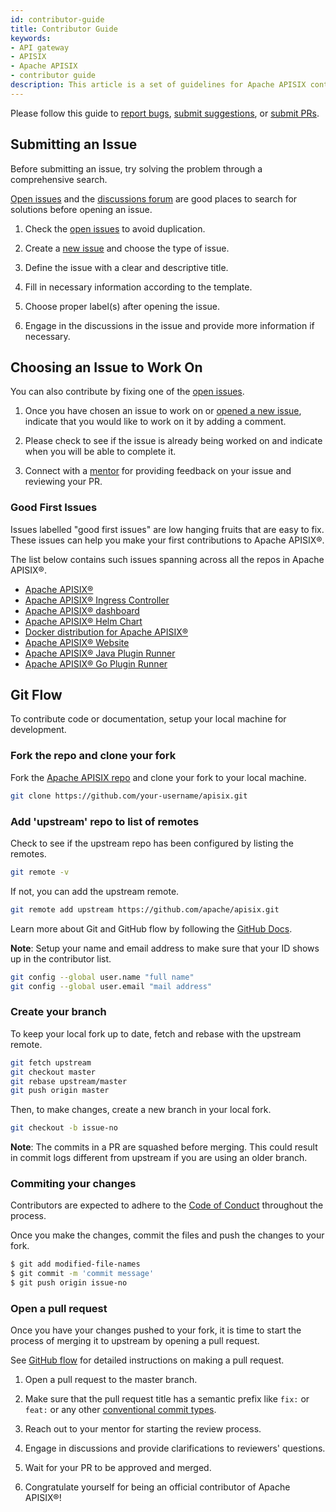 ```yaml
---
id: contributor-guide
title: Contributor Guide
keywords:
- API gateway
- APISIX
- Apache APISIX
- contributor guide
description: This article is a set of guidelines for Apache APISIX contributors, including things that a contributor can do and how to do it well.
---
```


Please follow this guide to [report bugs](#submit-an-issue), [submit suggestions](#submit-an-issue), or [submit PRs](#submit-pr).

## Submitting an Issue

Before submitting an issue, try solving the problem through a comprehensive search.

[Open issues](https://github.com/apache/apisix/issues) and the [discussions forum](https://github.com/apache/apisix/discussions) are good places to search for solutions before opening an issue.

1. Check the [open issues](https://github.com/apache/apisix/issues) to avoid duplication.

2. Create a [new issue](https://github.com/apache/apisix/issues/new/choose) and choose the type of issue.

3. Define the issue with a clear and descriptive title.

4. Fill in necessary information according to the template.

5. Choose proper label(s) after opening the issue.

6. Engage in the discussions in the issue and provide more information if necessary.

## Choosing an Issue to Work On

You can also contribute by fixing one of the [open issues](https://github.com/apache/apisix/issues).

1. Once you have chosen an issue to work on or [opened a new issue](#submitting-an-issue), indicate that you would like to work on it by adding a comment.

2. Please check to see if the issue is already being worked on and indicate when you will be able to complete it.

3. Connect with a [mentor](/team) for providing feedback on your issue and reviewing your PR.

### Good First Issues

Issues labelled "good first issues" are low hanging fruits that are easy to fix. These issues can help you make your first contributions to Apache APISIX®.

The list below contains such issues spanning across all the repos in Apache APISIX®.

- [Apache APISIX®](https://github.com/apache/apisix/issues?q=is%3Aissue+is%3Aopen+label%3A%22good+first+issue%22)
- [Apache APISIX® Ingress Controller](https://github.com/apache/apisix-ingress-controller/issues?q=is%3Aissue+is%3Aopen+label%3A%22good+first+issue%22)
- [Apache APISIX® dashboard](https://github.com/apache/apisix-dashboard/issues?q=is%3Aissue+is%3Aopen+label%3A%22good+first+issue%22)
- [Apache APISIX® Helm Chart](https://github.com/apache/apisix-helm-chart/issues?q=is%3Aissue+is%3Aopen+label%3A%22good+first+issue%22)
- [Docker distribution for Apache APISIX®](https://github.com/apache/apisix-docker/issues?q=is%3Aissue+is%3Aopen+label%3A%22good+first+issue%22)
- [Apache APISIX® Website](https://github.com/apache/apisix-website/issues?q=is%3Aissue+is%3Aopen+label%3A%22good+first+issue%22)
- [Apache APISIX® Java Plugin Runner](https://github.com/apache/apisix-java-plugin-runner/issues?q=is%3Aopen+is%3Aissue+label%3A%22good+first+issue%22)
- [Apache APISIX® Go Plugin Runner](https://github.com/apache/apisix-go-plugin-runner/issues?q=is%3Aopen+is%3Aissue+label%3A%22good+first+issue%22)

## Git Flow

To contribute code or documentation, setup your local machine for development.

### Fork the repo and clone your fork

Fork the [Apache APISIX repo](https://github.com/apache/apisix/) and clone your fork to your local machine.

```sh
git clone https://github.com/your-username/apisix.git
```

### Add 'upstream' repo to list of remotes

Check to see if the upstream repo has been configured by listing the remotes.

```sh
git remote -v
```

If not, you can add the upstream remote.

```sh
git remote add upstream https://github.com/apache/apisix.git
```

Learn more about Git and GitHub flow by following the [GitHub Docs](https://docs.github.com/en/get-started/quickstart/fork-a-repo).

**Note**: Setup your name and email address to make sure that your ID shows up in the contributor list.

```sh
git config --global user.name "full name"
git config --global user.email "mail address"
```

### Create your branch

To keep your local fork up to date, fetch and rebase with the upstream remote.

```sh
git fetch upstream
git checkout master
git rebase upstream/master
git push origin master
```

Then, to make changes, create a new branch in your local fork.

```sh
git checkout -b issue-no
```

**Note**: The commits in a PR are squashed before merging. This could result in commit logs different from upstream if you are using an older branch.

### Commiting your changes

Contributors are expected to adhere to the [Code of Conduct](https://www.apache.org/foundation/policies/conduct.html) throughout the process.

Once you make the changes, commit the files and push the changes to your fork.

```sh
$ git add modified-file-names
$ git commit -m 'commit message'
$ git push origin issue-no
```

### Open a pull request

Once you have your changes pushed to your fork, it is time to start the process of merging it to upstream by opening a pull request.

See [GitHub flow](https://docs.github.com/en/get-started/quickstart/github-flow#create-a-pull-request) for detailed instructions on making a pull request.

1. Open a pull request to the master branch.

2. Make sure that the pull request title has a semantic prefix like `fix:` or `feat:` or any other [conventional commit types](https://github.com/commitizen/conventional-commit-types/blob/master/index.json).

3. Reach out to your mentor for starting the review process.

4. Engage in discussions and provide clarifications to reviewers' questions.

5. Wait for your PR to be approved and merged.

6. Congratulate yourself for being an official contributor of Apache APISIX®!
